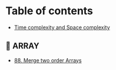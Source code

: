 # Table of contents

* [Time complexity and Space complexity](README.md)

## 🍏 ARRAY

* [88. Merge two order Arrays](array/88.-merge-two-order-arrays.md)

